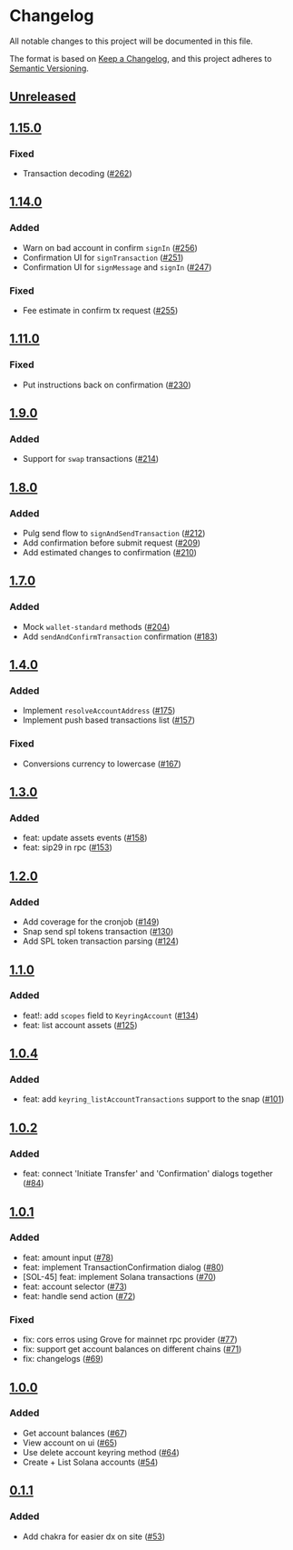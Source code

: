 # Changelog

All notable changes to this project will be documented in this file.

The format is based on [Keep a Changelog](https://keepachangelog.com/en/1.0.0/),
and this project adheres to [Semantic Versioning](https://semver.org/spec/v2.0.0.html).

## [Unreleased]

## [1.15.0]

### Fixed

- Transaction decoding ([#262](https://github.com/MetaMask/snap-solana-wallet/pull/262))

## [1.14.0]

### Added

- Warn on bad account in confirm `signIn` ([#256](https://github.com/MetaMask/snap-solana-wallet/pull/256))
- Confirmation UI for `signTransaction` ([#251](https://github.com/MetaMask/snap-solana-wallet/pull/251))
- Confirmation UI for `signMessage` and `signIn` ([#247](https://github.com/MetaMask/snap-solana-wallet/pull/247))

### Fixed

- Fee estimate in confirm tx request ([#255](https://github.com/MetaMask/snap-solana-wallet/pull/255))

## [1.11.0]

### Fixed

- Put instructions back on confirmation ([#230](https://github.com/MetaMask/snap-solana-wallet/pull/230))

## [1.9.0]

### Added

- Support for `swap` transactions ([#214](https://github.com/MetaMask/snap-solana-wallet/pull/214))

## [1.8.0]

### Added

- Pulg send flow to `signAndSendTransaction` ([#212](https://github.com/MetaMask/snap-solana-wallet/pull/212))
- Add confirmation before submit request ([#209](https://github.com/MetaMask/snap-solana-wallet/pull/209))
- Add estimated changes to confirmation ([#210](https://github.com/MetaMask/snap-solana-wallet/pull/210))

## [1.7.0]

### Added

- Mock `wallet-standard` methods ([#204](https://github.com/MetaMask/snap-solana-wallet/pull/204))
- Add `sendAndConfirmTransaction` confirmation ([#183](https://github.com/MetaMask/snap-solana-wallet/pull/183))

## [1.4.0]

### Added

- Implement `resolveAccountAddress` ([#175](https://github.com/MetaMask/snap-solana-wallet/pull/175))
- Implement push based transactions list ([#157](https://github.com/MetaMask/snap-solana-wallet/pull/157))

### Fixed

- Conversions currency to lowercase ([#167](https://github.com/MetaMask/snap-solana-wallet/pull/167))

## [1.3.0]

### Added

- feat: update assets events ([#158](https://github.com/MetaMask/snap-solana-wallet/pull/158))
- feat: sip29 in rpc ([#153](https://github.com/MetaMask/snap-solana-wallet/pull/153))

## [1.2.0]

### Added

- Add coverage for the cronjob ([#149](https://github.com/MetaMask/snap-solana-wallet/pull/149))
- Snap send spl tokens transaction ([#130](https://github.com/MetaMask/snap-solana-wallet/pull/130))
- Add SPL token transaction parsing ([#124](https://github.com/MetaMask/snap-solana-wallet/pull/124))

## [1.1.0]

### Added

- feat!: add `scopes` field to `KeyringAccount` ([#134](https://github.com/MetaMask/snap-solana-wallet/pull/134))
- feat: list account assets ([#125](https://github.com/MetaMask/snap-solana-wallet/pull/125))

## [1.0.4]

### Added

- feat: add `keyring_listAccountTransactions` support to the snap ([#101](https://github.com/MetaMask/snap-solana-wallet/pull/101))

## [1.0.2]

### Added

- feat: connect 'Initiate Transfer' and 'Confirmation' dialogs together ([#84](https://github.com/MetaMask/snap-solana-wallet/pull/84))

## [1.0.1]

### Added

- feat: amount input ([#78](https://github.com/MetaMask/snap-solana-wallet/pull/78))
- feat: implement TransactionConfirmation dialog ([#80](https://github.com/MetaMask/snap-solana-wallet/pull/80))
- [SOL-45] feat: implement Solana transactions ([#70](https://github.com/MetaMask/snap-solana-wallet/pull/70))
- feat: account selector ([#73](https://github.com/MetaMask/snap-solana-wallet/pull/73))
- feat: handle send action ([#72](https://github.com/MetaMask/snap-solana-wallet/pull/72))

### Fixed

- fix: cors erros using Grove for mainnet rpc provider ([#77](https://github.com/MetaMask/snap-solana-wallet/pull/77))
- fix: support get account balances on different chains ([#71](https://github.com/MetaMask/snap-solana-wallet/pull/71))
- fix: changelogs ([#69](https://github.com/MetaMask/snap-solana-wallet/pull/69))

## [1.0.0]

### Added

- Get account balances ([#67](https://github.com/MetaMask/snap-solana-wallet/pull/67))
- View account on ui ([#65](https://github.com/MetaMask/snap-solana-wallet/pull/65))
- Use delete account keyring method ([#64](https://github.com/MetaMask/snap-solana-wallet/pull/64))
- Create + List Solana accounts ([#54](https://github.com/MetaMask/snap-solana-wallet/pull/54))

## [0.1.1]

### Added

- Add chakra for easier dx on site ([#53](https://github.com/MetaMask/snap-solana-wallet/pull/53))

[Unreleased]: https://github.com/MetaMask/snap-solana-wallet/compare/v1.15.0...HEAD
[1.15.0]: https://github.com/MetaMask/snap-solana-wallet/compare/v1.14.0...v1.15.0
[1.14.0]: https://github.com/MetaMask/snap-solana-wallet/compare/v1.11.0...v1.14.0
[1.11.0]: https://github.com/MetaMask/snap-solana-wallet/compare/v1.9.0...v1.11.0
[1.9.0]: https://github.com/MetaMask/snap-solana-wallet/compare/v1.8.0...v1.9.0
[1.8.0]: https://github.com/MetaMask/snap-solana-wallet/compare/v1.7.0...v1.8.0
[1.7.0]: https://github.com/MetaMask/snap-solana-wallet/compare/v1.4.0...v1.7.0
[1.4.0]: https://github.com/MetaMask/snap-solana-wallet/compare/v1.3.0...v1.4.0
[1.3.0]: https://github.com/MetaMask/snap-solana-wallet/compare/v1.2.0...v1.3.0
[1.2.0]: https://github.com/MetaMask/snap-solana-wallet/compare/v1.1.0...v1.2.0
[1.1.0]: https://github.com/MetaMask/snap-solana-wallet/compare/v1.0.4...v1.1.0
[1.0.4]: https://github.com/MetaMask/snap-solana-wallet/compare/v1.0.2...v1.0.4
[1.0.2]: https://github.com/MetaMask/snap-solana-wallet/compare/v1.0.1...v1.0.2
[1.0.1]: https://github.com/MetaMask/snap-solana-wallet/compare/v1.0.0...v1.0.1
[1.0.0]: https://github.com/MetaMask/snap-solana-wallet/compare/v0.1.1...v1.0.0
[0.1.1]: https://github.com/MetaMask/snap-solana-wallet/releases/tag/v0.1.1
